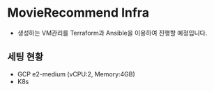 # MovieRecommend Infra

- 생성하는 VM관리를 Terraform과 Ansible을 이용하여 진행할 예정입니다.

## 세팅 현황

- GCP e2-medium (vCPU:2, Memory:4GB)
- K8s